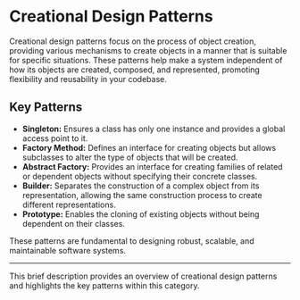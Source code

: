 # Creational Design Patterns

Creational design patterns focus on the process of object creation, providing various mechanisms to create objects in a manner that is suitable for specific situations. These patterns help make a system independent of how its objects are created, composed, and represented, promoting flexibility and reusability in your codebase.

## Key Patterns

- **Singleton:** Ensures a class has only one instance and provides a global access point to it.
- **Factory Method:** Defines an interface for creating objects but allows subclasses to alter the type of objects that will be created.
- **Abstract Factory:** Provides an interface for creating families of related or dependent objects without specifying their concrete classes.
- **Builder:** Separates the construction of a complex object from its representation, allowing the same construction process to create different representations.
- **Prototype:** Enables the cloning of existing objects without being dependent on their classes.

These patterns are fundamental to designing robust, scalable, and maintainable software systems.

--- 

This brief description provides an overview of creational design patterns and highlights the key patterns within this category.
